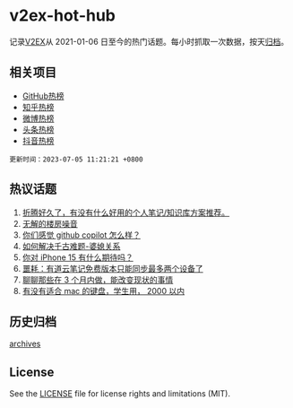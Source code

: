 # v2ex-hot-hub

 记录[V2EX](https://www.v2ex.com/)从 2021-01-06 日至今的热门话题。每小时抓取一次数据，按天[归档](archives)。
 
 ## 相关项目

- [GitHub热榜](https://github.com/lonnyzhang423/github-hot-hub)
- [知乎热榜](https://github.com/lonnyzhang423/zhihu-hot-hub)
- [微博热榜](https://github.com/lonnyzhang423/weibo-hot-hub)
- [头条热榜](https://github.com/lonnyzhang423/toutiao-hot-hub)
- [抖音热榜](https://github.com/lonnyzhang423/douyin-hot-hub)


 `更新时间：2023-07-05 11:21:21 +0800`

## 热议话题

1. [折腾好久了，有没有什么好用的个人笔记/知识库方案推荐。](https://www.v2ex.com/t/953991)
1. [无解的楼房噪音](https://www.v2ex.com/t/954079)
1. [你们感觉 github copilot 怎么样？](https://www.v2ex.com/t/953968)
1. [如何解决千古难题-婆媳关系](https://www.v2ex.com/t/953990)
1. [你对 iPhone 15 有什么期待吗？](https://www.v2ex.com/t/954175)
1. [噩耗：有道云笔记免费版本只能同步最多两个设备了](https://www.v2ex.com/t/953969)
1. [聊聊那些在 3 个月内做，能改变现状的事情](https://www.v2ex.com/t/953989)
1. [有没有适合 mac 的键盘，学生用， 2000 以内](https://www.v2ex.com/t/954097)

## 历史归档

[archives](archives)

## License

See the [LICENSE](LICENSE) file for license rights and limitations (MIT).
